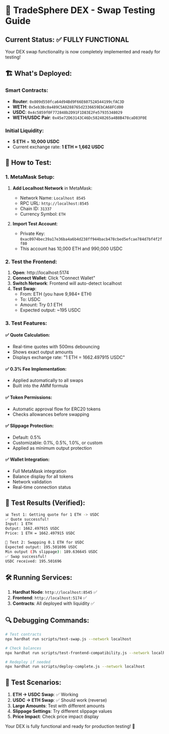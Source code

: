# 🎉 TradeSphere DEX - Swap Testing Guide

## Current Status: ✅ FULLY FUNCTIONAL

Your DEX swap functionality is now completely implemented and ready for testing!

## 🏗️ What's Deployed:

### Smart Contracts:
- **Router**: `0x809d550fca64d94Bd9F66E60752A544199cfAC3D`
- **WETH**: `0x5eb3Bc0a489C5A8288765d2336659EbCA68FCd00`
- **USDC**: `0x4c5859f0F772848b2D91F1D83E2Fe57935348029`
- **WETH/USDC Pair**: `0x45e72D63143C46Dc58248265a4B8B478caD83F0E`

### Initial Liquidity:
- **5 ETH** + **10,000 USDC** 
- Current exchange rate: **1 ETH ≈ 1,662 USDC**

## 🔧 How to Test:

### 1. MetaMask Setup:
1. **Add Localhost Network** in MetaMask:
   - Network Name: `Localhost 8545`
   - RPC URL: `http://localhost:8545`
   - Chain ID: `31337`
   - Currency Symbol: `ETH`

2. **Import Test Account**:
   - Private Key: `0xac0974bec39a17e36ba4a6b4d238ff944bacb478cbed5efcae784d7bf4f2ff80`
   - This account has 10,000 ETH and 990,000 USDC

### 2. Test the Frontend:
1. **Open**: http://localhost:5174
2. **Connect Wallet**: Click "Connect Wallet"
3. **Switch Network**: Frontend will auto-detect localhost
4. **Test Swap**:
   - From: ETH (you have 9,984+ ETH)
   - To: USDC
   - Amount: Try 0.1 ETH
   - Expected output: ~195 USDC

### 3. Test Features:

#### ✅ Quote Calculation:
- Real-time quotes with 500ms debouncing
- Shows exact output amounts
- Displays exchange rate: "1 ETH = 1662.497915 USDC"

#### ✅ 0.3% Fee Implementation:
- Applied automatically to all swaps
- Built into the AMM formula

#### ✅ Token Permissions:
- Automatic approval flow for ERC20 tokens
- Checks allowances before swapping

#### ✅ Slippage Protection:
- Default: 0.5%
- Customizable: 0.1%, 0.5%, 1.0%, or custom
- Applied as minimum output protection

#### ✅ Wallet Integration:
- Full MetaMask integration
- Balance display for all tokens
- Network validation
- Real-time connection status

## 🧪 Test Results (Verified):

```bash
📊 Test 1: Getting quote for 1 ETH -> USDC
✅ Quote successful!
Input: 1 ETH
Output: 1662.497915 USDC
Price: 1 ETH = 1662.497915 USDC

💱 Test 2: Swapping 0.1 ETH for USDC
Expected output: 195.501696 USDC
Min output (3% slippage): 189.636645 USDC
✅ Swap successful!
USDC received: 195.501696
```

## 🛠️ Running Services:

1. **Hardhat Node**: `http://localhost:8545` ✅
2. **Frontend**: `http://localhost:5174` ✅
3. **Contracts**: All deployed with liquidity ✅

## 🔍 Debugging Commands:

```bash
# Test contracts
npx hardhat run scripts/test-swap.js --network localhost

# Check balances
npx hardhat run scripts/test-frontend-compatibility.js --network localhost

# Redeploy if needed
npx hardhat run scripts/deploy-complete.js --network localhost
```

## 🎯 Test Scenarios:

1. **ETH → USDC Swap**: ✅ Working
2. **USDC → ETH Swap**: ✅ Should work (reverse)
3. **Large Amounts**: Test with different amounts
4. **Slippage Settings**: Try different slippage values
5. **Price Impact**: Check price impact display

Your DEX is fully functional and ready for production testing! 🚀
